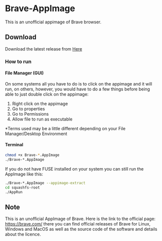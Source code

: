 # Brave-AppImage
This is an unofficial appimage of Brave browser.

## Download

Download the latest release from [Here](https://github.com/hcsubser/Brave-AppImage/releases/tag/continuous) 

### How to run
#### File Manager (GUI)
On some systems all you have to do is to click on the appimage and it will run,
on others, however, you would have to do a few things before being able to just
double click on the appimage:
1. Right click on the appimage
2. Go to properties
3. Go to Permissions
4. Allow file to run as executable

*Terms used may be a little different depending on your File Manager/Desktop Environment

#### Terminal 
```bash
chmod +x Brave-*.AppImage
./Brave-*.AppImage
```

If you do not have FUSE installed on your system you can
still run the AppImage like this:

```bash
./Brave-*.AppImage --appimage-extract
cd squashfs-root
./AppRun
```

## Note
This is an unofficial AppImage of Brave.
Here is the link to the official page: https://brave.com/
there you can find official releases of Brave for Linux, Windows and MacOS as well as the source
code of the software and details about the licence.
